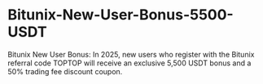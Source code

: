 # Bitunix-New-User-Bonus-5500-USDT
Bitunix New User Bonus: In 2025, new users who register with the Bitunix referral code TOPTOP will receive an exclusive 5,500 USDT bonus and a 50% trading fee discount coupon.

